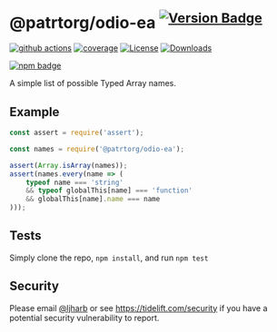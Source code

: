 # @patrtorg/odio-ea <sup>[![Version Badge][npm-version-svg]][package-url]</sup>

[![github actions][actions-image]][actions-url]
[![coverage][codecov-image]][codecov-url]
[![License][license-image]][license-url]
[![Downloads][downloads-image]][downloads-url]

[![npm badge][npm-badge-png]][package-url]

A simple list of possible Typed Array names.

## Example

```js
const assert = require('assert');

const names = require('@patrtorg/odio-ea');

assert(Array.isArray(names));
assert(names.every(name => (
    typeof name === 'string'
    && typeof globalThis[name] === 'function'
    && globalThis[name].name === name
)));
```

## Tests
Simply clone the repo, `npm install`, and run `npm test`

## Security

Please email [@ljharb](https://github.com/ljharb) or see https://tidelift.com/security if you have a potential security vulnerability to report.

[package-url]: https://npmjs.org/package/@patrtorg/odio-ea
[npm-version-svg]: https://versionbadg.es/ljharb/@patrtorg/odio-ea.svg
[deps-svg]: https://david-dm.org/ljharb/@patrtorg/odio-ea.svg
[deps-url]: https://david-dm.org/ljharb/@patrtorg/odio-ea
[dev-deps-svg]: https://david-dm.org/ljharb/@patrtorg/odio-ea/dev-status.svg
[dev-deps-url]: https://david-dm.org/ljharb/@patrtorg/odio-ea#info=devDependencies
[npm-badge-png]: https://nodei.co/npm/@patrtorg/odio-ea.png?downloads=true&stars=true
[license-image]: https://img.shields.io/npm/l/@patrtorg/odio-ea.svg
[license-url]: LICENSE
[downloads-image]: https://img.shields.io/npm/dm/@patrtorg/odio-ea.svg
[downloads-url]: https://npm-stat.com/charts.html?package=@patrtorg/odio-ea
[codecov-image]: https://codecov.io/gh/ljharb/@patrtorg/odio-ea/branch/main/graphs/badge.svg
[codecov-url]: https://app.codecov.io/gh/ljharb/@patrtorg/odio-ea/
[actions-image]: https://img.shields.io/endpoint?url=https://github-actions-badge-u3jn4tfpocch.runkit.sh/ljharb/@patrtorg/odio-ea
[actions-url]: https://github.com/patrtorg/odio-ea/actions
